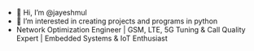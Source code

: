 - 👋 Hi, I’m @jayeshmul
- 👀 I’m interested in creating projects and programs in python
- Network Optimization Engineer | GSM, LTE, 5G Tuning & Call Quality Expert | Embedded Systems & IoT Enthusiast

<!---
jayeshmul/jayeshmul is a ✨ special ✨ repository because its `README.md` (this file) appears on your GitHub profile.
You can click the Preview link to take a look at your changes.
--->
